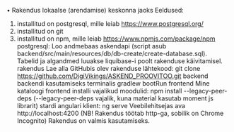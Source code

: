 •	Rakendus lokaalse (arendamise) keskonna jaoks
Eeldused:
1.	installitud on postgresql, mille leiab https://www.postgresql.org/
2.	installitud on git
3.	installitud on npm, mille leiab https://www.npmjs.com/package/npm
postgresql: Loo andmebaas askendapi (script asub backend/src/main/resources/db/db-create/create-database.sql). Tabelid ja algandmed luuakse liquibase-i poolt rakenduse käivitamisel.
rakendus Lae alla GitHubis olev rakenduse lähtekood: git clone https://github.com/DigiVikings/ASKEND_PROOVITOO.git
backend
backendi kasutamiseks terminalis gradlew bootRun
frontend
Mine kataloogi frontend
installi vajalikud moodulid: npm install --legacy-peer-deps (--legacy-peer-deps vajalik, kuna material kasutab moment js librarit)
stardi angulari klient: ng serve
Veebilehitsejas ava http://localhost:4200 (NB! Rakendus töötab http-ga, sobilik on Chrome Incognito)
Rakendus on valmis kasutamiseks.

